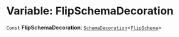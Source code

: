 # Variable: FlipSchemaDecoration

`Const` **FlipSchemaDecoration**: [`SchemaDecoration`](/auto-docs/utils/interfaces/SchemaDecoration-1.md)<[`FlipSchema`](/auto-docs/utils/interfaces/FlipSchema.md)>
